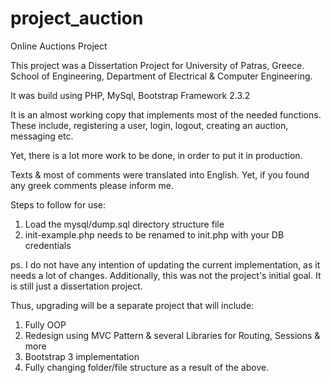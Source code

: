 # project_auction
Online Auctions Project

This project was a Dissertation Project for University of Patras, Greece.
School of Engineering, Department of Electrical & Computer Engineering.

It was build using PHP, MySql, Bootstrap Framework 2.3.2

It is an almost working copy that implements most of the needed functions.
These include, registering a user, login, logout, creating an auction, messaging etc.

Yet, there is a lot more work to be done, in order to put it in production.

Texts & most of comments were translated into English. Yet, if you found any greek comments please inform me.


Steps to follow for use:

1. Load the mysql/dump.sql directory structure file
2. init-example.php needs to be renamed to init.php with your DB credentials



ps.
I do not have any intention of updating the current implementation, as it needs a lot of changes.
Additionally, this was not the project's initial goal. It is still just a dissertation project.

Thus, upgrading will be a separate project that will include:

1. Fully OOP
2. Redesign using MVC Pattern & several Libraries for Routing, Sessions & more
3. Bootstrap 3 implementation
4. Fully changing folder/file structure as a result of the above.